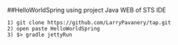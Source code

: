 ##HelloWorldSpring using project Java WEB of STS IDE

```
1) git clone https://github.com/LarryPavanery/tap.git
2) open paste HelloWorldSpring
3) $> gradle jettyRun 
```


